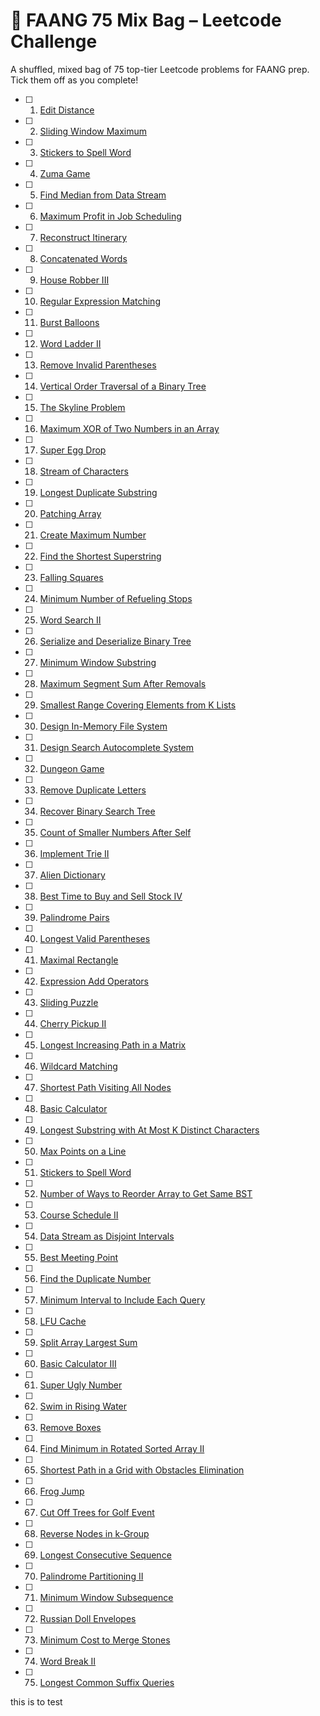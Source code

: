 # 📘 FAANG 75 Mix Bag – Leetcode Challenge

A shuffled, mixed bag of 75 top-tier Leetcode problems for FAANG prep. Tick them off as you complete!

- [ ] 1. [Edit Distance](https://leetcode.com/problems/edit-distance/)
- [ ] 2. [Sliding Window Maximum](https://leetcode.com/problems/sliding-window-maximum/)
- [ ] 3. [Stickers to Spell Word](https://leetcode.com/problems/stickers-to-spell-word/)
- [ ] 4. [Zuma Game](https://leetcode.com/problems/zuma-game/)
- [ ] 5. [Find Median from Data Stream](https://leetcode.com/problems/find-median-from-data-stream/)
- [ ] 6. [Maximum Profit in Job Scheduling](https://leetcode.com/problems/maximum-profit-in-job-scheduling/)
- [ ] 7. [Reconstruct Itinerary](https://leetcode.com/problems/reconstruct-itinerary/)
- [ ] 8. [Concatenated Words](https://leetcode.com/problems/concatenated-words/)
- [ ] 9. [House Robber III](https://leetcode.com/problems/house-robber-iii/)
- [ ] 10. [Regular Expression Matching](https://leetcode.com/problems/regular-expression-matching/)
- [ ] 11. [Burst Balloons](https://leetcode.com/problems/burst-balloons/)
- [ ] 12. [Word Ladder II](https://leetcode.com/problems/word-ladder-ii/)
- [ ] 13. [Remove Invalid Parentheses](https://leetcode.com/problems/remove-invalid-parentheses/)
- [ ] 14. [Vertical Order Traversal of a Binary Tree](https://leetcode.com/problems/vertical-order-traversal-of-a-binary-tree/)
- [ ] 15. [The Skyline Problem](https://leetcode.com/problems/the-skyline-problem/)
- [ ] 16. [Maximum XOR of Two Numbers in an Array](https://leetcode.com/problems/maximum-xor-of-two-numbers-in-an-array/)
- [ ] 17. [Super Egg Drop](https://leetcode.com/problems/super-egg-drop/)
- [ ] 18. [Stream of Characters](https://leetcode.com/problems/stream-of-characters/)
- [ ] 19. [Longest Duplicate Substring](https://leetcode.com/problems/longest-duplicate-substring/)
- [ ] 20. [Patching Array](https://leetcode.com/problems/patching-array/)
- [ ] 21. [Create Maximum Number](https://leetcode.com/problems/create-maximum-number/)
- [ ] 22. [Find the Shortest Superstring](https://leetcode.com/problems/find-the-shortest-superstring/)
- [ ] 23. [Falling Squares](https://leetcode.com/problems/falling-squares/)
- [ ] 24. [Minimum Number of Refueling Stops](https://leetcode.com/problems/minimum-number-of-refueling-stops/)
- [ ] 25. [Word Search II](https://leetcode.com/problems/word-search-ii/)
- [ ] 26. [Serialize and Deserialize Binary Tree](https://leetcode.com/problems/serialize-and-deserialize-binary-tree/)
- [ ] 27. [Minimum Window Substring](https://leetcode.com/problems/minimum-window-substring/)
- [ ] 28. [Maximum Segment Sum After Removals](https://leetcode.com/problems/maximum-segment-sum-after-removals/)
- [ ] 29. [Smallest Range Covering Elements from K Lists](https://leetcode.com/problems/smallest-range-covering-elements-from-k-lists/)
- [ ] 30. [Design In-Memory File System](https://leetcode.com/problems/design-in-memory-file-system/)
- [ ] 31. [Design Search Autocomplete System](https://leetcode.com/problems/design-search-autocomplete-system/)
- [ ] 32. [Dungeon Game](https://leetcode.com/problems/dungeon-game/)
- [ ] 33. [Remove Duplicate Letters](https://leetcode.com/problems/remove-duplicate-letters/)
- [ ] 34. [Recover Binary Search Tree](https://leetcode.com/problems/recover-binary-search-tree/)
- [ ] 35. [Count of Smaller Numbers After Self](https://leetcode.com/problems/count-of-smaller-numbers-after-self/)
- [ ] 36. [Implement Trie II](https://leetcode.com/problems/implement-trie-ii-prefix-tree/)
- [ ] 37. [Alien Dictionary](https://leetcode.com/problems/alien-dictionary/)
- [ ] 38. [Best Time to Buy and Sell Stock IV](https://leetcode.com/problems/best-time-to-buy-and-sell-stock-iv/)
- [ ] 39. [Palindrome Pairs](https://leetcode.com/problems/palindrome-pairs/)
- [ ] 40. [Longest Valid Parentheses](https://leetcode.com/problems/longest-valid-parentheses/)
- [ ] 41. [Maximal Rectangle](https://leetcode.com/problems/maximal-rectangle/)
- [ ] 42. [Expression Add Operators](https://leetcode.com/problems/expression-add-operators/)
- [ ] 43. [Sliding Puzzle](https://leetcode.com/problems/sliding-puzzle/)
- [ ] 44. [Cherry Pickup II](https://leetcode.com/problems/cherry-pickup-ii/)
- [ ] 45. [Longest Increasing Path in a Matrix](https://leetcode.com/problems/longest-increasing-path-in-a-matrix/)
- [ ] 46. [Wildcard Matching](https://leetcode.com/problems/wildcard-matching/)
- [ ] 47. [Shortest Path Visiting All Nodes](https://leetcode.com/problems/shortest-path-visiting-all-nodes/)
- [ ] 48. [Basic Calculator](https://leetcode.com/problems/basic-calculator/)
- [ ] 49. [Longest Substring with At Most K Distinct Characters](https://leetcode.com/problems/longest-substring-with-at-most-k-distinct-characters/)
- [ ] 50. [Max Points on a Line](https://leetcode.com/problems/max-points-on-a-line/)
- [ ] 51. [Stickers to Spell Word](https://leetcode.com/problems/stickers-to-spell-word/)
- [ ] 52. [Number of Ways to Reorder Array to Get Same BST](https://leetcode.com/problems/number-of-ways-to-reorder-array-to-get-same-bst/)
- [ ] 53. [Course Schedule II](https://leetcode.com/problems/course-schedule-ii/)
- [ ] 54. [Data Stream as Disjoint Intervals](https://leetcode.com/problems/data-stream-as-disjoint-intervals/)
- [ ] 55. [Best Meeting Point](https://leetcode.com/problems/best-meeting-point/)
- [ ] 56. [Find the Duplicate Number](https://leetcode.com/problems/find-the-duplicate-number/)
- [ ] 57. [Minimum Interval to Include Each Query](https://leetcode.com/problems/minimum-interval-to-include-each-query/)
- [ ] 58. [LFU Cache](https://leetcode.com/problems/lfu-cache/)
- [ ] 59. [Split Array Largest Sum](https://leetcode.com/problems/split-array-largest-sum/)
- [ ] 60. [Basic Calculator III](https://leetcode.com/problems/basic-calculator-iii/)
- [ ] 61. [Super Ugly Number](https://leetcode.com/problems/super-ugly-number/)
- [ ] 62. [Swim in Rising Water](https://leetcode.com/problems/swim-in-rising-water/)
- [ ] 63. [Remove Boxes](https://leetcode.com/problems/remove-boxes/)
- [ ] 64. [Find Minimum in Rotated Sorted Array II](https://leetcode.com/problems/find-minimum-in-rotated-sorted-array-ii/)
- [ ] 65. [Shortest Path in a Grid with Obstacles Elimination](https://leetcode.com/problems/shortest-path-in-a-grid-with-obstacles-elimination/)
- [ ] 66. [Frog Jump](https://leetcode.com/problems/frog-jump/)
- [ ] 67. [Cut Off Trees for Golf Event](https://leetcode.com/problems/cut-off-trees-for-golf-event/)
- [ ] 68. [Reverse Nodes in k-Group](https://leetcode.com/problems/reverse-nodes-in-k-group/)
- [ ] 69. [Longest Consecutive Sequence](https://leetcode.com/problems/longest-consecutive-sequence/)
- [ ] 70. [Palindrome Partitioning II](https://leetcode.com/problems/palindrome-partitioning-ii/)
- [ ] 71. [Minimum Window Subsequence](https://leetcode.com/problems/minimum-window-subsequence/)
- [ ] 72. [Russian Doll Envelopes](https://leetcode.com/problems/russian-doll-envelopes/)
- [ ] 73. [Minimum Cost to Merge Stones](https://leetcode.com/problems/minimum-cost-to-merge-stones/)
- [ ] 74. [Word Break II](https://leetcode.com/problems/word-break-ii/)
- [ ] 75. [Longest Common Suffix Queries](https://leetcode.com/problems/longest-common-suffix-queries/)

this is to test
